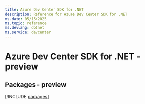 ```yaml
---
title: Azure Dev Center SDK for .NET
description: Reference for Azure Dev Center SDK for .NET
ms.date: 05/15/2025
ms.topic: reference
ms.devlang: dotnet
ms.service: devcenter
---
```

# Azure Dev Center SDK for .NET - preview
## Packages - preview
[!INCLUDE [packages](dev-center-index.md)]